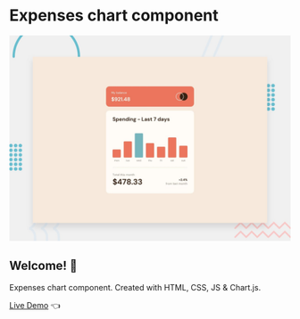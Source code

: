 # Expenses chart component

![Design preview for the Expenses chart component](./design/desktop-preview.jpg)

## Welcome! 👋

Expenses chart component. Created with HTML, CSS, JS & Chart.js.

[Live Demo](https://dmitriy24s.github.io/expenses-chart-component/) 👈
